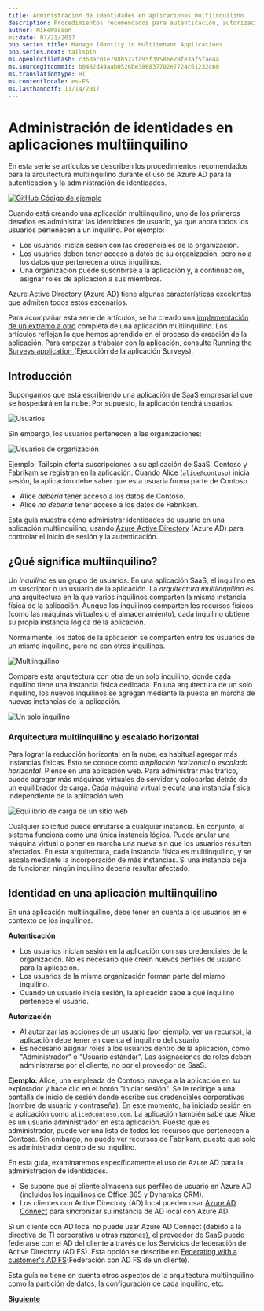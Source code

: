 ```yaml
---
title: Administración de identidades en aplicaciones multiinquilino
description: Procedimientos recomendados para autenticación, autorización y administración de identidades en aplicaciones multiinquilino.
author: MikeWasson
ms:date: 07/21/2017
pnp.series.title: Manage Identity in Multitenant Applications
pnp.series.next: tailspin
ms.openlocfilehash: c363ac01e798b522fa95f39586e28fe3af5fae4a
ms.sourcegitcommit: b0482d49aab0526be386837702e7724c61232c60
ms.translationtype: HT
ms.contentlocale: es-ES
ms.lasthandoff: 11/14/2017
---
```

# <a name="manage-identity-in-multitenant-applications"></a>Administración de identidades en aplicaciones multiinquilino

En esta serie se artículos se describen los procedimientos recomendados para la arquitectura multiinquilino durante el uso de Azure AD para la autenticación y la administración de identidades.

[![GitHub](../_images/github.png) Código de ejemplo][sample application]

Cuando está creando una aplicación multiinquilino, uno de los primeros desafíos es administrar las identidades de usuario, ya que ahora todos los usuarios pertenecen a un inquilino. Por ejemplo:

* Los usuarios inician sesión con las credenciales de la organización.
* Los usuarios deben tener acceso a datos de su organización, pero no a los datos que pertenecen a otros inquilinos.
* Una organización puede suscribirse a la aplicación y, a continuación, asignar roles de aplicación a sus miembros.

Azure Active Directory (Azure AD) tiene algunas características excelentes que admiten todos estos escenarios.

Para acompañar esta serie de artículos, se ha creado una [implementación de un extremo a otro][sample application] completa de una aplicación multiinquilino. Los artículos reflejan lo que hemos aprendido en el proceso de creación de la aplicación. Para empezar a trabajar con la aplicación, consulte [Running the Surveys application ][running-the-app] (Ejecución de la aplicación Surveys).

## <a name="introduction"></a>Introducción

Supongamos que está escribiendo una aplicación de SaaS empresarial que se hospedará en la nube. Por supuesto, la aplicación tendrá usuarios:

![Usuarios](./images/users.png)

Sin embargo, los usuarios pertenecen a las organizaciones:

![Usuarios de organización](./images/org-users.png)

Ejemplo: Tailspin oferta suscripciones a su aplicación de SaaS. Contoso y Fabrikam se registran en la aplicación. Cuando Alice (`alice@contoso`) inicia sesión, la aplicación debe saber que esta usuaria forma parte de Contoso.

* Alice *debería* tener acceso a los datos de Contoso.
* Alice *no debería* tener acceso a los datos de Fabrikam.

Esta guía muestra cómo administrar identidades de usuario en una aplicación multiinquilino, usando [Azure Active Directory][AzureAD] (Azure AD) para controlar el inicio de sesión y la autenticación.

## <a name="what-is-multitenancy"></a>¿Qué significa multiinquilino?
Un *inquilino* es un grupo de usuarios. En una aplicación SaaS, el inquilino es un suscriptor o un usuario de la aplicación. La *arquitectura multiinquilino* es una arquitectura en la que varios inquilinos comparten la misma instancia física de la aplicación. Aunque los inquilinos comparten los recursos físicos (como las máquinas virtuales o el almacenamiento), cada inquilino obtiene su propia instancia lógica de la aplicación.

Normalmente, los datos de la aplicación se comparten entre los usuarios de un mismo inquilino, pero no con otros inquilinos.

![Multiinquilino](./images/multitenant.png)

Compare esta arquitectura con otra de un solo inquilino, donde cada inquilino tiene una instancia física dedicada. En una arquitectura de un solo inquilino, los nuevos inquilinos se agregan mediante la puesta en marcha de nuevas instancias de la aplicación.

![Un solo inquilino](./images/single-tenant.png)

### <a name="multitenancy-and-horizontal-scaling"></a>Arquitectura multiinquilino y escalado horizontal
Para lograr la reducción horizontal en la nube, es habitual agregar más instancias físicas. Esto se conoce como *ampliación horizontal* o *escalado horizontal*. Piense en una aplicación web. Para administrar más tráfico, puede agregar más máquinas virtuales de servidor y colocarlas detrás de un equilibrador de carga. Cada máquina virtual ejecuta una instancia física independiente de la aplicación web.

![Equilibrio de carga de un sitio web](./images/load-balancing.png)

Cualquier solicitud puede enrutarse a cualquier instancia. En conjunto, el sistema funciona como una única instancia lógica. Puede anular una máquina virtual o poner en marcha una nueva sin que los usuarios resulten afectados. En esta arquitectura, cada instancia física es multiinquilino, y se escala mediante la incorporación de más instancias. Si una instancia deja de funcionar, ningún inquilino debería resultar afectado.

## <a name="identity-in-a-multitenant-app"></a>Identidad en una aplicación multiinquilino
En una aplicación multiinquilino, debe tener en cuenta a los usuarios en el contexto de los inquilinos.

**Autenticación**

* Los usuarios inician sesión en la aplicación con sus credenciales de la organización. No es necesario que creen nuevos perfiles de usuario para la aplicación.
* Los usuarios de la misma organización forman parte del mismo inquilino.
* Cuando un usuario inicia sesión, la aplicación sabe a qué inquilino pertenece el usuario.

**Autorización**

* Al autorizar las acciones de un usuario (por ejemplo, ver un recurso), la aplicación debe tener en cuenta el inquilino del usuario.
* Es necesario asignar roles a los usuarios dentro de la aplicación, como "Administrador" o "Usuario estándar". Las asignaciones de roles deben administrarse por el cliente, no por el proveedor de SaaS.

**Ejemplo:** Alice, una empleada de Contoso, navega a la aplicación en su explorador y hace clic en el botón "Iniciar sesión". Se le redirige a una pantalla de inicio de sesión donde escribe sus credenciales corporativas (nombre de usuario y contraseña). En este momento, ha iniciado sesión en la aplicación como `alice@contoso.com`. La aplicación también sabe que Alice es un usuario administrador en esta aplicación. Puesto que es administrador, puede ver una lista de todos los recursos que pertenecen a Contoso. Sin embargo, no puede ver recursos de Fabrikam, puesto que solo es administrador dentro de su inquilino.

En esta guía, examinaremos específicamente el uso de Azure AD para la administración de identidades.

* Se supone que el cliente almacena sus perfiles de usuario en Azure AD (incluidos los inquilinos de Office 365 y Dynamics CRM).
* Los clientes con Active Directory (AD) local pueden usar [Azure AD Connect][ADConnect] para sincronizar su instancia de AD local con Azure AD.

Si un cliente con AD local no puede usar Azure AD Connect (debido a la directiva de TI corporativa u otras razones), el proveedor de SaaS puede federarse con el AD del cliente a través de los Servicios de federación de Active Directory (AD FS). Esta opción se describe en [Federating with a customer's AD FS](Federación con AD FS de un cliente).

Esta guía no tiene en cuenta otros aspectos de la arquitectura multiinquilino como la partición de datos, la configuración de cada inquilino, etc.

[**Siguiente**][tailpin]



<!-- Links -->
[ADConnect]: /azure/active-directory/active-directory-aadconnect
[AzureAD]: /azure/active-directory

[Federating with a customer's AD FS]: adfs.md
[tailpin]: tailspin.md

[running-the-app]: ./run-the-app.md
[sample application]: https://github.com/mspnp/multitenant-saas-guidance

